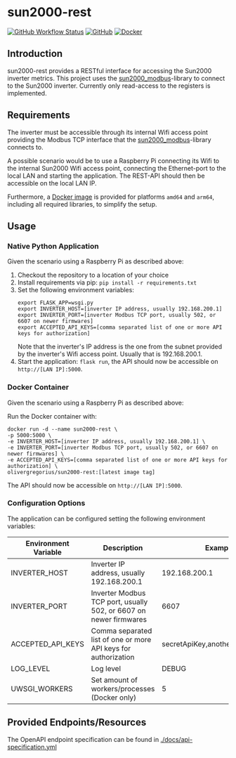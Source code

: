 # sun2000-rest

[![GitHub Workflow Status](https://img.shields.io/github/workflow/status/olivergregorius/sun2000-rest/Publish?label=Publish&logo=github)](https://github.com/olivergregorius/sun2000-rest/actions/workflows/publish.yml)
[![GitHub](https://img.shields.io/github/license/olivergregorius/sun2000-rest?label=License)](https://github.com/olivergregorius/sun2000-rest/blob/HEAD/LICENSE)
[![Docker](https://img.shields.io/docker/v/olivergregorius/sun2000-rest?label=Tag&logo=docker&sort=semver)](https://hub.docker.com/r/olivergregorius/sun2000-rest)

## Introduction

sun2000-rest provides a RESTful interface for accessing the Sun2000 inverter metrics. This project uses the
[sun2000_modbus](https://github.com/olivergregorius/sun2000_modbus)-library to connect to the Sun2000 inverter. Currently only read-access to the registers is
implemented.

## Requirements

The inverter must be accessible through its internal Wifi access point providing the Modbus TCP interface that the
[sun2000_modbus](https://github.com/olivergregorius/sun2000_modbus)-library connects to.

A possible scenario would be to use a Raspberry Pi connecting its Wifi to the internal Sun2000 Wifi access point, connecting the Ethernet-port to the local LAN
and starting the application. The REST-API should then be accessible on the local LAN IP.

Furthermore, a [Docker image](https://hub.docker.com/r/olivergregorius/run2000-rest) is provided for platforms `amd64` and `arm64`, including all required
libraries, to simplify the setup.

## Usage

### Native Python Application

Given the scenario using a Raspberry Pi as described above:

1. Checkout the repository to a location of your choice
2. Install requirements via pip: `pip install -r requirements.txt`
3. Set the following environment variables:
   ```shell
   export FLASK_APP=wsgi.py
   export INVERTER_HOST=[inverter IP address, usually 192.168.200.1]
   export INVERTER_PORT=[inverter Modbus TCP port, usually 502, or 6607 on newer firmwares]
   export ACCEPTED_API_KEYS=[comma separated list of one or more API keys for authorization]
   ```
   Note that the inverter's IP address is the one from the subnet provided by the inverter's Wifi access point. Usually that is 192.168.200.1.
4. Start the application: `flask run`, the API should now be accessible on `http://[LAN IP]:5000`.

### Docker Container

Given the scenario using a Raspberry Pi as described above:

Run the Docker container with:

```shell
docker run -d --name sun2000-rest \
-p 5000:5000 \
-e INVERTER_HOST=[inverter IP address, usually 192.168.200.1] \
-e INVERTER_PORT=[inverter Modbus TCP port, usually 502, or 6607 on newer firmwares] \
-e ACCEPTED_API_KEYS=[comma separated list of one or more API keys for authorization] \
olivergregorius/sun2000-rest:[latest image tag]
```

The API should now be accessible on `http://[LAN IP]:5000`.

### Configuration Options

The application can be configured setting the following environment variables:

| Environment Variable | Description                                                       | Example                          | Default Value |
|----------------------|-------------------------------------------------------------------|----------------------------------|---------------|
| INVERTER_HOST        | Inverter IP address, usually 192.168.200.1                        | 192.168.200.1                    | 192.168.200.1 |
| INVERTER_PORT        | Inverter Modbus TCP port, usually 502, or 6607 on newer firmwares | 6607                             | 6607          |
| ACCEPTED_API_KEYS    | Comma separated list of one or more API keys for authorization    | secretApiKey,anotherSecretApiKey |               |
| LOG_LEVEL            | Log level                                                         | DEBUG                            | INFO          |
| UWSGI_WORKERS        | Set amount of workers/processes (Docker only)                     | 5                                | 5             |

## Provided Endpoints/Resources

The OpenAPI endpoint specification can be found in [./docs/api-specification.yml](./docs/api-specification.yml)
